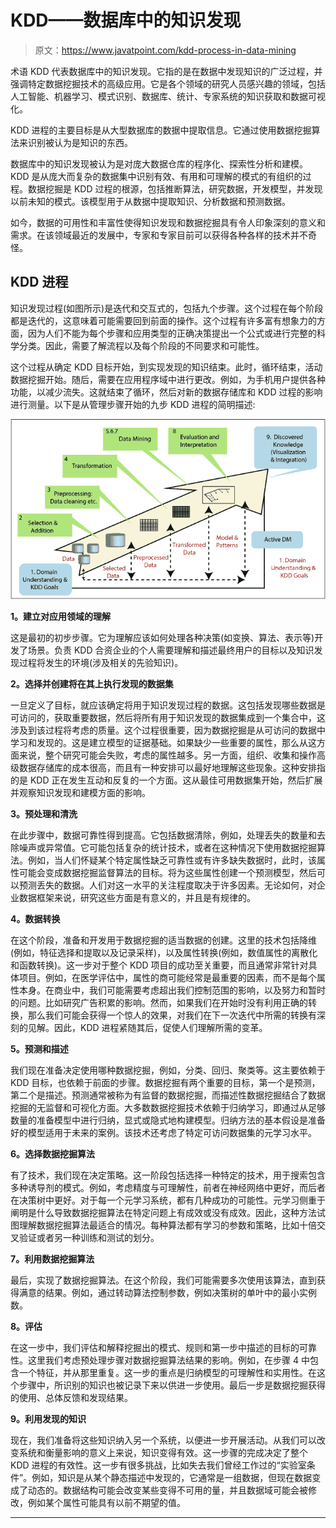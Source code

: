 # KDD——数据库中的知识发现

> 原文：<https://www.javatpoint.com/kdd-process-in-data-mining>

术语 KDD 代表数据库中的知识发现。它指的是在数据中发现知识的广泛过程，并强调特定数据挖掘技术的高级应用。它是各个领域的研究人员感兴趣的领域，包括人工智能、机器学习、模式识别、数据库、统计、专家系统的知识获取和数据可视化。

KDD 进程的主要目标是从大型数据库的数据中提取信息。它通过使用数据挖掘算法来识别被认为是知识的东西。

数据库中的知识发现被认为是对庞大数据仓库的程序化、探索性分析和建模。KDD 是从庞大而复杂的数据集中识别有效、有用和可理解的模式的有组织的过程。数据挖掘是 KDD 过程的根源，包括推断算法，研究数据，开发模型，并发现以前未知的模式。该模型用于从数据中提取知识、分析数据和预测数据。

如今，数据的可用性和丰富性使得知识发现和数据挖掘具有令人印象深刻的意义和需求。在该领域最近的发展中，专家和专家目前可以获得各种各样的技术并不奇怪。

## KDD 进程

知识发现过程(如图所示)是迭代和交互式的，包括九个步骤。这个过程在每个阶段都是迭代的，这意味着可能需要回到前面的操作。这个过程有许多富有想象力的方面，因为人们不能为每个步骤和应用类型的正确决策提出一个公式或进行完整的科学分类。因此，需要了解流程以及每个阶段的不同要求和可能性。

这个过程从确定 KDD 目标开始，到实现发现的知识结束。此时，循环结束，活动数据挖掘开始。随后，需要在应用程序域中进行更改。例如，为手机用户提供各种功能，以减少流失。这就结束了循环，然后对新的数据存储库和 KDD 过程的影响进行测量。以下是从管理步骤开始的九步 KDD 进程的简明描述:

![Data Mining Tutorial](img/baa084cfdf15d14ebe51fe9912284ed8.png)

**1。建立对应用领域的理解**

这是最初的初步步骤。它为理解应该如何处理各种决策(如变换、算法、表示等)开发了场景。负责 KDD 合资企业的个人需要理解和描述最终用户的目标以及知识发现过程将发生的环境(涉及相关的先验知识)。

**2。选择并创建将在其上执行发现的数据集**

一旦定义了目标，就应该确定将用于知识发现过程的数据。这包括发现哪些数据是可访问的，获取重要数据，然后将所有用于知识发现的数据集成到一个集合中，这涉及到该过程将考虑的质量。这个过程很重要，因为数据挖掘是从可访问的数据中学习和发现的。这是建立模型的证据基础。如果缺少一些重要的属性，那么从这方面来说，整个研究可能会失败，考虑的属性越多。另一方面，组织、收集和操作高级数据存储库的成本很高，而且有一种安排可以最好地理解这些现象。这种安排指的是 KDD 正在发生互动和反复的一个方面。这从最佳可用数据集开始，然后扩展并观察知识发现和建模方面的影响。

**3。预处理和清洗**

在此步骤中，数据可靠性得到提高。它包括数据清除，例如，处理丢失的数量和去除噪声或异常值。它可能包括复杂的统计技术，或者在这种情况下使用数据挖掘算法。例如，当人们怀疑某个特定属性缺乏可靠性或有许多缺失数据时，此时，该属性可能会变成数据挖掘监督算法的目标。将为这些属性创建一个预测模型，然后可以预测丢失的数据。人们对这一水平的关注程度取决于许多因素。无论如何，对企业数据框架来说，研究这些方面是有意义的，并且是有规律的。

**4。数据转换**

在这个阶段，准备和开发用于数据挖掘的适当数据的创建。这里的技术包括降维(例如，特征选择和提取以及记录采样)，以及属性转换(例如，数值属性的离散化和函数转换)。这一步对于整个 KDD 项目的成功至关重要，而且通常非常针对具体项目。例如，在医学评估中，属性的商可能经常是最重要的因素，而不是每个属性本身。在商业中，我们可能需要考虑超出我们控制范围的影响，以及努力和暂时的问题。比如研究广告积累的影响。然而，如果我们在开始时没有利用正确的转换，那么我们可能会获得一个惊人的效果，对我们在下一次迭代中所需的转换有深刻的见解。因此，KDD 进程紧随其后，促使人们理解所需的变革。

**5。预测和描述**

我们现在准备决定使用哪种数据挖掘，例如，分类、回归、聚类等。这主要依赖于 KDD 目标，也依赖于前面的步骤。数据挖掘有两个重要的目标，第一个是预测，第二个是描述。预测通常被称为有监督的数据挖掘，而描述性数据挖掘结合了数据挖掘的无监督和可视化方面。大多数数据挖掘技术依赖于归纳学习，即通过从足够数量的准备模型中进行归纳，显式或隐式地构建模型。归纳方法的基本假设是准备好的模型适用于未来的案例。该技术还考虑了特定可访问数据集的元学习水平。

**6。选择数据挖掘算法**

有了技术，我们现在决定策略。这一阶段包括选择一种特定的技术，用于搜索包含多种诱导剂的模式。例如，考虑精度与可理解性，前者在神经网络中更好，而后者在决策树中更好。对于每一个元学习系统，都有几种成功的可能性。元学习侧重于阐明是什么导致数据挖掘算法在特定问题上有成效或没有成效。因此，这种方法试图理解数据挖掘算法最适合的情况。每种算法都有学习的参数和策略，比如十倍交叉验证或者另一种训练和测试的划分。

**7。利用数据挖掘算法**

最后，实现了数据挖掘算法。在这个阶段，我们可能需要多次使用该算法，直到获得满意的结果。例如，通过转动算法控制参数，例如决策树的单叶中的最小实例数。

**8。评估**

在这一步中，我们评估和解释挖掘出的模式、规则和第一步中描述的目标的可靠性。这里我们考虑预处理步骤对数据挖掘算法结果的影响。例如，在步骤 4 中包含一个特征，并从那里重复。这一步的重点是归纳模型的可理解性和实用性。在这个步骤中，所识别的知识也被记录下来以供进一步使用。最后一步是数据挖掘获得的使用、总体反馈和发现结果。

**9。利用发现的知识**

现在，我们准备将这些知识纳入另一个系统，以便进一步开展活动。从我们可以改变系统和衡量影响的意义上来说，知识变得有效。这一步骤的完成决定了整个 KDD 进程的有效性。这一步有很多挑战，比如失去我们曾经工作过的“实验室条件”。例如，知识是从某个静态描述中发现的，它通常是一组数据，但现在数据变成了动态的。数据结构可能会改变某些变得不可用的量，并且数据域可能会被修改，例如某个属性可能具有以前不期望的值。

* * *